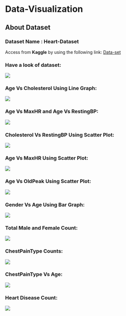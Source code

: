 # Data-Visualization
## About Dataset
### Dataset Name : Heart-Dataset
Access from <b>Kaggle</b> by using the following link:
<a href = "kaggle datasets download -d pritsheta/heart-attack">Data-set</a>
### Have a look of dataset:
<img src = "my_images/Capture1.PNG "> </img>

### Age Vs Cholesterol Using Line Graph:
<img src = " my_images/Capture2.PNG"> </img>

### Age Vs MaxHR and Age Vs RestingBP:
<img src = "my_images/Capture3.PNG "> </img>

### Cholesterol Vs RestingBP Using Scatter Plot:
<img src = " my_images/Capture4.PNG"> </img>

### Age Vs MaxHR Using Scatter Plot:
<img src = "my_images/Capture5.PNG "> </img>

### Age Vs OldPeak Using Scatter Plot:
<img src = " my_images/Capture6.PNG"> </img>

### Gender Vs Age Using Bar Graph:
<img src = "my_images/Capture7.PNG "> </img>

### Total Male and Female Count:
<img src = "my_images/Capture8.PNG "> </img>

### ChestPainType Counts:
<img src = " my_images/Capture9.PNG"> </img>

### ChestPainType Vs Age:
<img src = "my_images/Capture10.PNG "> </img>

### Heart Disease Count:
<img src = "my_images/Capture11.PNG "> </img>








